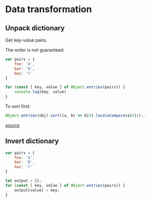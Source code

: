 # Data transformation

## Unpack dictionary

Get key-value pairs.

The order is not guaranteed.

```javascript
var pairs = {
    foo: 'A',
    bar: 'B',
    baz: 'C'
}

for (const [ key, value ] of Object.entries(pairs)) {
    console.log(key, value)
}
```

To sort first:

```javascript
Object.entries(obj).sort((a, b) => b[0].localeCompare(a[0]));.
```

[source](https://developer.mozilla.org/en-US/docs/Web/JavaScript/Reference/Global_Objects/Object/entries)

## Invert dictionary

```javascript
var pairs = {
    foo: 'A',
    bar: 'B',
    baz: 'C'
}

let output = {};
for (const [ key, value ] of Object.entries(pairs)) {
    output[value] = key;
}
```
